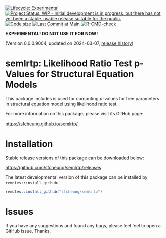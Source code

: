 <!-- badges: start -->
[![Lifecycle: Experimental](https://img.shields.io/badge/lifecycle-experimental-orange.svg)](https://lifecycle.r-lib.org/articles/stages.html#experimental)
[![Project Status: WIP - Initial development is in progress, but there has not yet been a stable, usable release suitable for the public.](https://www.repostatus.org/badges/latest/wip.svg)](https://www.repostatus.org/#wip)
[![Code size](https://img.shields.io/github/languages/code-size/sfcheung/semlrtp.svg)](https://github.com/sfcheung/semlrtp)
[![Last Commit at Main](https://img.shields.io/github/last-commit/sfcheung/semlrtp.svg)](https://github.com/sfcheung/semlrtp/commits/main)
[![R-CMD-check](https://github.com/sfcheung/semlrtp/actions/workflows/R-CMD-check.yaml/badge.svg)](https://github.com/sfcheung/semlrtp/actions/workflows/R-CMD-check.yaml)
<!-- badges: end -->

**EXPERIMENTAL! DO NOT USE IT FOR NOW!**

(Version 0.0.0.9004, updated on 2024-03-07, [release history](https://sfcheung.github.io/semlrtp/news/index.html))

# semlrtp: Likelihood Ratio Test p-Values for Structural Equation Models

This package includes is used for computing *p*-values for free parameters
in structural equation model using likelihood ratio test.

For more information on this package, please visit its GitHub page:

https://sfcheung.github.io/semlrtp/

# Installation

Stable release versions of this package can be downloaded below:

https://github.com/sfcheung/semlrtp/releases

The latest developmental version of this package can be installed by `remotes::install_github`:

```r
remotes::install_github("sfcheung/semlrtp")
```

# Issues

If you have any suggestions and found any bugs, please feel
feel to open a GitHub issue. Thanks.